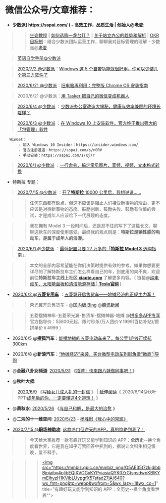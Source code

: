# 微信公众号/文章推荐：

- **少数派( https://sspai.com/ ) - 高效工作，品质生活 | 创始人@[老麦](https://sspai.com/u/michael/)**:

>> [坐姿](https://sspai.com/series/2)[教程](https://sspai.com/post/40214) | [如何选购一盏台灯？](https://sspai.com/post/60434) | [关于站立办公的趋势和解析](https://sspai.com/post/60581) | [OKR 目标制](https://sspai.com/post/55805)：结合少数派团队运营工作，聊聊我对目标管理的理解  - 少数派@[老麦](https://sspai.com/u/michael/)

> [英语自学手册@少数派](https://sspai.com/series/77)

> [2020/7/2 @少数派](https://mp.weixin.qq.com/s/OTtb3ucenFvGK1NcZCX5oA)：[Windows 这 5 个自带功能就很好用，你可以少装几个第三方软件了](https://sspai.com/)

> [2020/6/21 @少数派](https://go.choong.net/s/wx/%E6%97%A7%E7%94%B5%E8%84%91%E5%86%8D%E5%88%A9%E7%94%A8%EF%BC%9A%E5%AE%8C%E6%95%B4%E7%89%88%20Chrome%20OS%20%E5%AE%89%E8%A3%85%E6%8C%87%E5%8D%97%20-%20%E5%B0%91%E6%95%B0%E6%B4%BE.pdf)：[旧电脑再利用：完整版 Chrome OS 安装指南](https://sspai.com/post/61056)

> 2020/6/21 @少数派：[用 Tasker 把自己的微信变成机器人](https://sspai.com/post/61052)

> [2020/6/4 @少数派](https://mp.weixin.qq.com/s/wRp7IuUMf9PY7G1uEw1VBw) ：[少数派办公室改造大揭秘，健康与效率兼顾的环境长啥样？](https://go.choong.net/s/wx/20200604/) 

> [2020/6/3 @少数派](https://mp.weixin.qq.com/s/hvpjQojN0Pdeh9gvspsb7Q) ：[在 Windows 10 上安装软件，官方终于推出强大的「包管理」软件](https://mp.weixin.qq.com/s/hvpjQojN0Pdeh9gvspsb7Q) 
  ```
    WinGet：
        - 加入 Windows 10 Insider：https://insider.windows.com/
        - 官方注册通道：https://sspai.com/s/nORV
        - 手动安装：https://sspai.com/s/Kj7r
  ```
  
> [2020/6/1 @少数派](https://go.choong.net/s/wx/%E4%B8%80%E8%A1%8C%E5%91%BD%E4%BB%A4%EF%BC%8C%E6%90%9E%E5%AE%9A%E5%B8%B8%E8%A7%81%E5%9B%BE%E7%89%87%E3%80%81%E9%9F%B3%E9%A2%91%E3%80%81%E8%A7%86%E9%A2%91%E3%80%81%E6%96%87%E6%9C%AC%E6%A0%BC%E5%BC%8F%E8%BD%AC%E6%8D%A2%20-%20%E5%B0%91%E6%95%B0%E6%B4%BE.pdf) ：[一行命令，搞定常见图片、音频、视频、文本格式转换](https://sspai.com/post/60772)

- 特斯拉 专题：

> [2020/7/15 @少数派](https://go.choong.net/s/wx//%E5%BC%80%E4%BA%86%E7%89%B9%E6%96%AF%E6%8B%89%2010000%20%E5%85%AC%E9%87%8C%E5%90%8E%EF%BC%8C%E6%88%91%E6%83%B3%E8%AF%B4%E8%AF%B4%E2%80%A6%E2%80%A6.pdf) ：[开了**特斯拉** 10000 公里后，我想说说……](https://mp.weixin.qq.com/s/hOc38oCJks9hnE5PaKm4vA)

>> 任何东西都有缺点，但这不应该是阻止人们接受新事物的理由，更不应该是对待新事物的态度。鼓励创新、鼓励失败、鼓励有价值的尝试，才是成年人应该给下一代展现的态度。

>> 我在拥有 Model 3 一段时间后，还是忍不住的写下了这篇长文，聊聊这款车的深度使用感受。最终我的观点则是：**特斯拉是辆性感的电动车，是属于成年人的浪漫。**

> [2020/6/1 @少数派](https://mp.weixin.qq.com/s/IR2_zLpQkVy3ZkILMAFQFA) ：[最低配置只要 27 万多的「**特斯拉 Model 3** 选购指南」](https://mp.weixin.qq.com/s/IR2_zLpQkVy3ZkILMAFQFA)

>> 本文的全部内容希望能在你们决策时提供有效的参考。如果你想要更详尽的了解特斯拉车主们怎么样看自己的车，到底用的爽不爽，欢迎前往**特斯拉车主线上社区 [xiaote.com](https://www.xiaote.com/)** 了解更多内容。（ 链接@[纯电动车、太阳能面板和清洁能源存储 | **Tesla官网**](https://www.tesla.cn/) )

- [2020/6/2 @**五菱专用车**](https://mp.weixin.qq.com/s/m9PIL8JpISPqTPsz6xHPtw) ：[五菱翼开启售货车——地摊经济的正规主力军！](https://go.choong.net/s/wx/20200602/) 

>> 荣光翼开启售货车 - @[国内版 Bing](https://cn.bing.com/search?q=%E8%8D%A3%E5%85%89%E7%BF%BC%E5%BC%80%E5%90%AF%E5%94%AE%E8%B4%A7%E8%BD%A6)
@[腾讯新闻](https://new.qq.com/omn/20200603/20200603A0R4LL00.html)

>> 五菱摆摊神车-五菱荣光翼-售货车-摆摊神器-地摊 @[拼多多APP专享](https://mobile.yangkeduo.com/goods1.html?_wvx=10&refer_share_uid=4983113097&share_uin=LJQ4X42ML7JQPCKBSHKPQCQOBA_GEXDA&page_from=23&_wv=41729&refer_share_channel=copy_link&refer_share_id=vDEQ024KadTpaJKNuYbslPkJaJchQAi2&share_uid=4983113097&goods_id=132618258722&refer_page_name=login&refer_page_id=10169_1591250476121_mnb3pzyhmn&refer_page_sn=10169) 官方指导价：55800元起，限时秒杀/万人团价￥1999(百亿补贴)/原拼单价￥4999 ）

- 2020/6/5 @**搜狐汽车**：[能摆地摊的五菱电动车来了，每公里1毛钱可续航300km](https://www.sohu.com/a/399921847_430921)

- 2020/6/8 @**新浪汽车**：[“地摊经济”来袭，买台微型电动车到街角做“微商”|导购](https://auto.sina.com.cn/zz/hykx/2020-06-08/detail-iircuyvi7374200.shtml)

- @**金融八卦女频道**: [2020/5/31](https://mp.weixin.qq.com/s/jdxh8YJH1LQ-8cI_LgmzZA) 《[招聘！快来跟八妹做同事吧！](https://go.choong.net/s/wx/20200531/)》 

- @**秋叶大叔**: 

> [2020/6/9](https://mp.weixin.qq.com/s/ZZCW5vrCevRexab4nNnwjQ) 《[写给女儿成人礼的一封信](https://go.choong.net/s/wx/20200609/) 》 | <a href="https://raw.githubusercontent.com/taoste/Hello-World/master/eBook/QiuYePPT/20200614.jpg" title="【文章拆解】@秋叶PPT：成年后的你，一定要懂这4个道理！">延伸阅读</a>《 2020/6/14@秋叶PPT:<a href="https://mp.weixin.qq.com/s/quxtb8AEk8Do-5Xf7b0JZQ">成年后的你，一定要懂这4个道理！</a> 》

- @**萧秋水**: [2020/5/26](https://mp.weixin.qq.com/s/jlHo_DpPNdcH2gfrrPnxPg) 《[与自己和解，是最大的治愈](https://go.choong.net/s/wx/20200526/) 》

- @**二湘的十一维空间**: [2020/5/23](https://mp.weixin.qq.com/s/BictcctU3pDx-NO4gY7ggg) - [杨胜慰《我心中的常凯》](https://go.choong.net/s/wx/20200523/)

- [2020/7/15 @**职场神助攻**](): [这款冷门但逆天的APP，真的惊艳到我了！](https://mp.weixin.qq.com/s/CiGiUDaFzeT5BxYNbLJCkQ)

>> 今天给大家推荐一款有趣好玩又能学到知识的 APP：**全历史**--换个角度看世界，它是我在知乎万赞回答中扒到的，据说让文科生相见恨晚，爱不释手。 

>>> <a href="https://mp.weixin.qq.com/s/CiGiUDaFzeT5BxYNbLJCkQ"><img src="https://mmbiz.qpic.cn/mmbiz_png/O5AE35t7zkjdibbBjpiaibv4plibEQjXVOGxKYPyiasiaQYK0ZrGtspsdwpKBlKYmEIhyzH1KVibLUypgfX57sfad27jA/640?wx_fmt=png&tp=webp&wxfrom=5&wx_lazy=1&wx_co=1" title="有趣好玩又能学到知识的 APP：全历史--换个角度看世界""></a>
 
